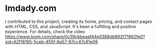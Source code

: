 # Imdady.com
I contributed to this project, creating its home, pricing, and contact pages with HTML, CSS, and JavaScript. It's been a fulfilling and positive experience. For details, check the video 
https://www.loom.com/share/0c59cbbeaaf44e0388db892f71962fe0?sid=62f18195-5ceb-455f-8a57-87cc47c61e08

